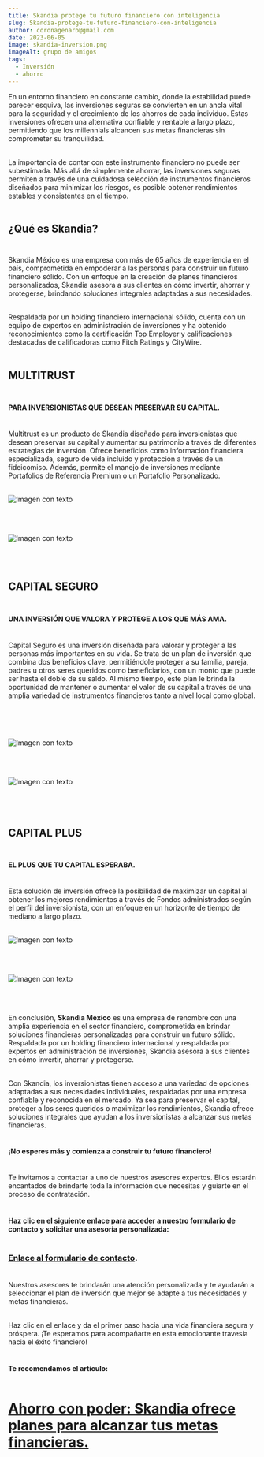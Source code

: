 ```yaml
---
title: Skandia protege tu futuro financiero con inteligencia
slug: Skandia-protege-tu-futuro-financiero-con-inteligencia
author: coronagenaro@gmail.com
date: 2023-06-05
image: skandia-inversion.png
imageAlt: grupo de amigos
tags:
  - Inversión
  - ahorro
---
```

<!--StartFragment-->

En un entorno financiero en constante cambio, donde la estabilidad puede parecer esquiva, las inversiones seguras se convierten en un ancla vital para la seguridad y el crecimiento de los ahorros de cada individuo. Estas inversiones ofrecen una alternativa confiable y rentable a largo plazo, permitiendo que los millennials alcancen sus metas financieras sin comprometer su tranquilidad.<br/><br/>

La importancia de contar con este instrumento financiero no puede ser subestimada. Más allá de simplemente ahorrar, las inversiones seguras permiten a través de una cuidadosa selección de instrumentos financieros diseñados para minimizar los riesgos, es posible obtener rendimientos estables y consistentes en el tiempo.<br/><br/>

## **¿﻿Qué es Skandia?**<br/><br/>

Skandia México es una empresa con más de 65 años de experiencia en el país, comprometida en empoderar a las personas para construir un futuro financiero sólido. Con un enfoque en la creación de planes financieros personalizados, Skandia asesora a sus clientes en cómo invertir, ahorrar y protegerse, brindando soluciones integrales adaptadas a sus necesidades.<br/><br/>

Respaldada por un holding financiero internacional sólido, cuenta con un equipo de expertos en administración de inversiones y ha obtenido reconocimientos como la certificación Top Employer y calificaciones destacadas de calificadoras como Fitch Ratings y CityWire.<br/><br/>

<!--EndFragment-->

## **MULTITRUST**​​​​<br/><br/>

#### PA​RA INVERSIONISTAS QUE DESEAN PRESERVAR SU CAPITAL.<br/><br/>

<!--EndFragment-->

Multitrust es un producto de Skandia diseñado para inversionistas que desean preservar su capital y aumentar su patrimonio a través de diferentes estrategias de inversión. Ofrece beneficios como información financiera especializada, seguro de vida incluido y protección a través de un fideicomiso. Además, permite el manejo de inversiones mediante Portafolios de Referencia Premium o un Portafolio Personalizado.<br/><br/>

![Imagen con texto](5.png "Skanda Multitrust")

<br/><br/>

![Imagen con texto](6.png "Skanda Multitrust beneficios")

<br/><br/>

## **CAPITAL SEGURO**​​​​<br/><br/>

#### **UNA INVERSIÓN QUE VALORA Y PROTEGE A LOS QUE MÁS AMA​**.<br/><br/>

Capital Seguro es una inversión diseñada para valorar y proteger a las personas más importantes en su vida. Se trata de un plan de inversión que combina dos beneficios clave, permitiéndole proteger a su familia, pareja, padres u otros seres queridos como beneficiarios, con un monto que puede ser hasta el doble de su saldo. Al mismo tiempo, este plan le brinda la oportunidad de mantener o aumentar el valor de su capital a través de una amplia variedad de instrumentos financieros tanto a nivel local como global.<br/><br/>

<br/><br/>

![Imagen con texto](7.png "Skanda Capital Seguro")

<br/><br/>

![Imagen con texto](8.png "Skanda Capital Seguro")

#### <br/><br/>

## **CAPITAL PLUS**​​​​<br/><br/>

#### **EL PLUS QUE TU CAPITAL ESPERABA.** ​<br/><br/>

Esta solución de inversión ofrece la posibilidad de maximizar un capital al obtener los mejores rendimientos a través de Fondos administrados según el perfil del inversionista, con un enfoque en un horizonte de tiempo de mediano a largo plazo.<br/><br/>

![Imagen con texto](9.png "Skanda Capital Plus")

<br/><br/>

![Imagen con texto](10.png "Skanda Capital Plus")

<br/><br/>

<!--StartFragment-->

En conclusión, **Skandia México** es una empresa de renombre con una amplia experiencia en el sector financiero, comprometida en brindar soluciones financieras personalizadas para construir un futuro sólido. Respaldada por un holding financiero internacional y respaldada por expertos en administración de inversiones, Skandia asesora a sus clientes en cómo invertir, ahorrar y protegerse.<br/><br/>

Con Skandia, los inversionistas tienen acceso a una variedad de opciones adaptadas a sus necesidades individuales, respaldadas por una empresa confiable y reconocida en el mercado. Ya sea para preservar el capital, proteger a los seres queridos o maximizar los rendimientos, Skandia ofrece soluciones integrales que ayudan a los inversionistas a alcanzar sus metas financieras.<br/><br/>

<!--EndFragment-->

#### **¡No esperes más y comienza a construir tu futuro financiero!** <br/><br/>

Te invitamos a contactar a uno de nuestros asesores expertos. Ellos estarán encantados de brindarte toda la información que necesitas y guiarte en el proceso de contratación.<br/><br/>

#### Haz clic en el siguiente enlace para acceder a nuestro formulario de contacto y solicitar una asesoría personalizada:[ ](https://docs.google.com/forms/d/e/1FAIpQLSev-GJI8NVfKd_wN65mKoWWtLePumYbSNYj3mIGzbSsLA3uxA/viewform?usp=sf_link)<br/><br/>

### **[Enlace al formulario de contacto](https://docs.google.com/forms/d/e/1FAIpQLSev-GJI8NVfKd_wN65mKoWWtLePumYbSNYj3mIGzbSsLA3uxA/viewform?usp=sf_link).**<br/><br/>

Nuestros asesores te brindarán una atención personalizada y te ayudarán a seleccionar el plan de inversión que mejor se adapte a tus necesidades y metas financieras. <br/><br/>

Haz clic en el enlace y da el primer paso hacia una vida financiera segura y próspera. ¡Te esperamos para acompañarte en esta emocionante travesía hacia el éxito financiero!<br/><br/>

<!--EndFragment-->

<!--StartFragment-->

#### T﻿e recomendamos el artículo:<br/><br/>

# [Ahorro con poder: Skandia ofrece planes para alcanzar tus metas financieras.](https://www.oasisfinanciero.mx/blog/2023-06-03/ahorro-con-poder-skandia-ofrece-planes-para-alcanzar-tus-metas-financieras/)

<!--EndFragment-->